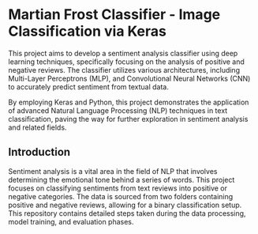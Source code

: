 # Martian Frost Classifier - Image Classification via Keras
This project aims to develop a sentiment analysis classifier using deep learning techniques, specifically focusing on the analysis of positive and negative reviews. The classifier utilizes various architectures, including Multi-Layer Perceptrons (MLP), and Convolutional Neural Networks (CNN) to accurately predict sentiment from textual data.

By employing Keras and Python, this project demonstrates the application of advanced Natural Language Processing (NLP) techniques in text classification, paving the way for further exploration in sentiment analysis and related fields. 

## Introduction

Sentiment analysis is a vital area in the field of NLP that involves determining the emotional tone behind a series of words. This project focuses on classifying sentiments from text reviews into positive or negative categories. The data is sourced from two folders containing positive and negative reviews, allowing for a binary classification setup. This repository contains detailed steps taken during the data processing, model training, and evaluation phases.
